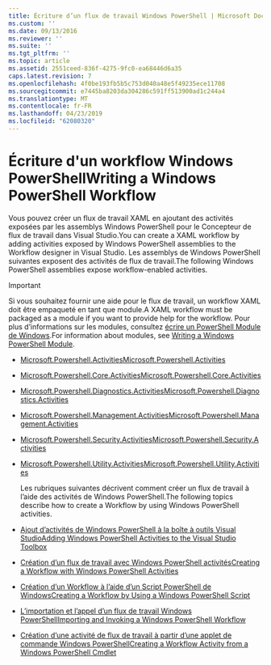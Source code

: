 ```yaml
---
title: Écriture d’un flux de travail Windows PowerShell | Microsoft Docs
ms.custom: ''
ms.date: 09/13/2016
ms.reviewer: ''
ms.suite: ''
ms.tgt_pltfrm: ''
ms.topic: article
ms.assetid: 2551ceed-836f-4275-9fc0-ea68446d6a35
caps.latest.revision: 7
ms.openlocfilehash: 4f0be193fb5b5c753d040a48e5f49235ece11708
ms.sourcegitcommit: e7445ba8203da304286c591ff513900ad1c244a4
ms.translationtype: MT
ms.contentlocale: fr-FR
ms.lasthandoff: 04/23/2019
ms.locfileid: "62080320"
---
```

# <a name="writing-a-windows-powershell-workflow"></a><span data-ttu-id="d029a-102">Écriture d'un workflow Windows PowerShell</span><span class="sxs-lookup"><span data-stu-id="d029a-102">Writing a Windows PowerShell Workflow</span></span>

<span data-ttu-id="d029a-103">Vous pouvez créer un flux de travail XAML en ajoutant des activités exposées par les assemblys Windows PowerShell pour le Concepteur de flux de travail dans Visual Studio.</span><span class="sxs-lookup"><span data-stu-id="d029a-103">You can create a XAML workflow by adding activities exposed by Windows PowerShell assemblies to the Workflow designer in Visual Studio.</span></span> <span data-ttu-id="d029a-104">Les assemblys de Windows PowerShell suivantes exposent des activités de flux de travail.</span><span class="sxs-lookup"><span data-stu-id="d029a-104">The following Windows PowerShell assemblies expose workflow-enabled activities.</span></span>

> [!IMPORTANT]
> <span data-ttu-id="d029a-105">Si vous souhaitez fournir une aide pour le flux de travail, un workflow XAML doit être empaqueté en tant que module.</span><span class="sxs-lookup"><span data-stu-id="d029a-105">A XAML workflow must be packaged as a module if you want to provide help for the workflow.</span></span> <span data-ttu-id="d029a-106">Pour plus d’informations sur les modules, consultez [écrire un PowerShell Module de Windows](../module/writing-a-windows-powershell-module.md).</span><span class="sxs-lookup"><span data-stu-id="d029a-106">For information about modules, see [Writing a Windows PowerShell Module](../module/writing-a-windows-powershell-module.md).</span></span>

- [<span data-ttu-id="d029a-107">Microsoft.Powershell.Activities</span><span class="sxs-lookup"><span data-stu-id="d029a-107">Microsoft.Powershell.Activities</span></span>](/dotnet/api/Microsoft.PowerShell.Activities)

- [<span data-ttu-id="d029a-108">Microsoft.Powershell.Core.Activities</span><span class="sxs-lookup"><span data-stu-id="d029a-108">Microsoft.Powershell.Core.Activities</span></span>](/dotnet/api/Microsoft.PowerShell.Core.Activities)

- [<span data-ttu-id="d029a-109">Microsoft.Powershell.Diagnostics.Activities</span><span class="sxs-lookup"><span data-stu-id="d029a-109">Microsoft.Powershell.Diagnostics.Activities</span></span>](/dotnet/api/Microsoft.PowerShell.Diagnostics.Activities)

- [<span data-ttu-id="d029a-110">Microsoft.Powershell.Management.Activities</span><span class="sxs-lookup"><span data-stu-id="d029a-110">Microsoft.Powershell.Management.Activities</span></span>](/dotnet/api/Microsoft.PowerShell.Management.Activities)

- [<span data-ttu-id="d029a-111">Microsoft.Powershell.Security.Activities</span><span class="sxs-lookup"><span data-stu-id="d029a-111">Microsoft.Powershell.Security.Activities</span></span>](/dotnet/api/Microsoft.PowerShell.Security.Activities)

- [<span data-ttu-id="d029a-112">Microsoft.Powershell.Utility.Activities</span><span class="sxs-lookup"><span data-stu-id="d029a-112">Microsoft.Powershell.Utility.Activities</span></span>](/dotnet/api/Microsoft.PowerShell.Utility.Activities)

  <span data-ttu-id="d029a-113">Les rubriques suivantes décrivent comment créer un flux de travail à l’aide des activités de Windows PowerShell.</span><span class="sxs-lookup"><span data-stu-id="d029a-113">The following topics describe how to create a Workflow by using Windows PowerShell activities.</span></span>

- [<span data-ttu-id="d029a-114">Ajout d’activités de Windows PowerShell à la boîte à outils Visual Studio</span><span class="sxs-lookup"><span data-stu-id="d029a-114">Adding Windows PowerShell Activities to the Visual Studio Toolbox</span></span>](./adding-windows-powershell-activities-to-the-visual-studio-toolbox.md)

- [<span data-ttu-id="d029a-115">Création d’un flux de travail avec Windows PowerShell activités</span><span class="sxs-lookup"><span data-stu-id="d029a-115">Creating a Workflow with Windows PowerShell Activities</span></span>](./creating-a-workflow-with-windows-powershell-activities.md)

- [<span data-ttu-id="d029a-116">Création d’un Workflow à l’aide d’un Script PowerShell de Windows</span><span class="sxs-lookup"><span data-stu-id="d029a-116">Creating a Workflow by Using a Windows PowerShell Script</span></span>](./creating-a-workflow-by-using-a-windows-powershell-script.md)

- [<span data-ttu-id="d029a-117">L’importation et l’appel d’un flux de travail Windows PowerShell</span><span class="sxs-lookup"><span data-stu-id="d029a-117">Importing and Invoking a Windows PowerShell Workflow</span></span>](./importing-and-invoking-a-windows-powershell-workflow.md)

- [<span data-ttu-id="d029a-118">Création d’une activité de flux de travail à partir d’une applet de commande Windows PowerShell</span><span class="sxs-lookup"><span data-stu-id="d029a-118">Creating a Workflow Activity from a Windows PowerShell Cmdlet</span></span>](./creating-a-workflow-activity-from-a-windows-powershell-cmdlet.md)